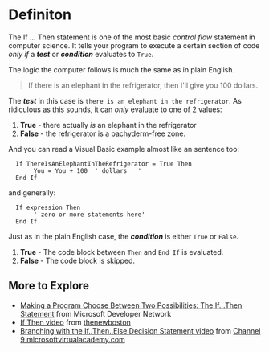 # Definiton #
The If ... Then statement is one of the most basic _control flow_ statement in computer science.
It tells your program to execute a certain section of code
_only if_ a _**test**_  or _**condition**_ evaluates to `True`.

The logic the computer follows is much the same as in plain English.

> If there is an elephant in the refrigerator, then I'll give you 100 dollars.

The _**test**_ in this case is `there is an elephant in the refrigerator`.
As ridiculous as this sounds, it can _only_ evaluate to one of 2 values:
  1. **True** - there actually _is_ an elephant in the refrigerator
  1. **False** - the refrigerator is a pachyderm-free zone.


And you can read a Visual Basic example almost like an sentence too:
```
  If ThereIsAnElephantInTheRefrigerator = True Then
       You = You + 100  ' dollars   '
  End If
```
and generally:
```
  If expression Then
       ' zero or more statements here'
  End If
```


Just as in the plain English case, the _**condition**_ is either `True` or `False`.
  1. **True** - The code block between `Then` and `End If` is evaluated.
  1. **False** - The code block is skipped.


## More to Explore ##
  * [Making a Program Choose Between Two Possibilities: The If...Then Statement](https://msdn.microsoft.com/en-us/library/whz9yas9(v=vs.90).aspx) from Microsoft Developer Network
  * [If Then video](https://www.youtube.com/watch?v=MRnlg_V_0BI) from [thenewboston](https://www.thenewboston.com/videos.php)
  * [Branching with the If..Then..Else Decision Statement video](http://channel9.msdn.com/series/Visual-Basic-Fundamentals-for-Absolute-Beginners/07) from [Channel 9 microsoftvirtualacademy.com](http://channel9.msdn.com/Series/Visual-Basic-Fundamentals-for-Absolute-Beginners)
